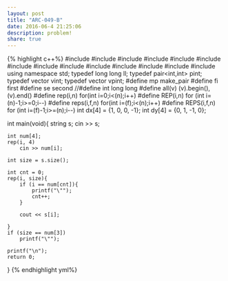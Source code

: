 ```yaml
---
layout: post
title: "ARC-049-B"
date: 2016-06-4 21:25:06
description: problem!
share: true
---
```


{% highlight c++%}
#include <iostream>
#include <string>
#include <algorithm>
#include <functional>
#include <vector>
#include <stack>
#include <queue>
#include <set>
#include <bitset>
#include <map>
#include <cstdio>
#include <cstdlib>
#include <cstring>
#include <cmath>
using namespace std;
typedef long long ll;
typedef pair<int,int> pint;
typedef vector<int> vint;
typedef vector<pint> vpint;
#define mp make_pair
#define fi first
#define se second
//#define int long long
#define all(v) (v).begin(),(v).end()
#define rep(i,n) for(int i=0;i<(n);i++)
#define REP(i,n) for (int i=(n)-1;i>=0;i--)
#define reps(i,f,n) for(int i=(f);i<(n);i++)
#define REPS(i,f,n) for (int i=(f)-1;i>=(n);i--)
int dx[4] = {1, 0, 0, -1};
int dy[4] = {0, 1, -1, 0};
 
int main(void){
	string s;
	cin >> s;
 
	int num[4];
	rep(i, 4)
		cin >> num[i];
 
	int size = s.size();
 
	int cnt = 0;
	rep(i, size){
		if (i == num[cnt]){
			printf("\"");
			cnt++;
		}
 
		cout << s[i];
 
	}
	if (size == num[3])
		printf("\"");
 
	printf("\n");
	return 0;
}
{% endhighlight yml%}
